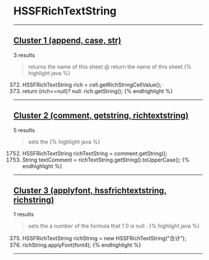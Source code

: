 # HSSFRichTextString

***

## [Cluster 1 (append, case, str)](./1)
3 results
> returns the name of this sheet @ return the name of this sheet 
{% highlight java %}
372. HSSFRichTextString rich = cell.getRichStringCellValue();
373. return (rich==null)? null: rich.getString();
{% endhighlight %}

***

## [Cluster 2 (comment, getstring, richtextstring)](./2)
5 results
> sets the 
{% highlight java %}
1752. HSSFRichTextString richTextString  = comment.getString();
1754.   String textComment = richTextString.getString().toUpperCase();
{% endhighlight %}

***

## [Cluster 3 (applyfont, hssfrichtextstring, richstring)](./3)
1 results
> sets the a number of the formula that 1 0 is null . 
{% highlight java %}
375. HSSFRichTextString richString = new HSSFRichTextString("合计");
377. richString.applyFont(font4);
{% endhighlight %}

***

